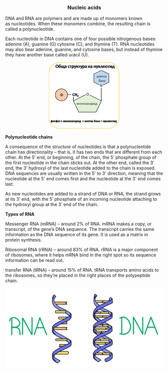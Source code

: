<div align="center">
  <h3>Nucleic acids</h3>
</div>

DNA and RNA are polymers and are made up of monomers known as nucleotides. When these monomers combine, the resulting chain is called a polynucleotide.

Each nucleotide in DNA contains one of four possible nitrogenous bases: adenine (A), guanine (G) cytosine (C), and thymine (T). RNA nucleotides may also bear adenine, guanine, and cytosine bases, but instead of thymine they have another base called uracil (U).

<div align="center">
  <img src="..\..\..\assets/lesson materials/nucleotide.png">
</div>
  
**Polynucleotide chains**

A consequence of the structure of nucleotides is that a polynucleotide chain has directionality – that is, it has two ends that are different from each other. At the 5’ end, or beginning, of the chain, the 5’ phosphate group of the first nucleotide in the chain sticks out. At the other end, called the 3’ end, the 3’ hydroxyl of the last nucleotide added to the chain is exposed. DNA sequences are usually written in the 5' to 3' direction, meaning that the nucleotide at the 5' end comes first and the nucleotide at the 3' end comes last.

As new nucleotides are added to a strand of DNA or RNA, the strand grows at its 3’ end, with the 5′ phosphate of an incoming nucleotide attaching to the hydroxyl group at the 3’ end of the chain. 

**Types of RNA** 

Messenger RNA (mRNA) – around 2% of RNA. mRNA makes a copy, or transcript, of the gene’s DNA sequence. The transcript carries the same information as the DNA sequence of its gene. It is used as a matrix in protein synthesis.

Ribosomal RNA (rRNA) – around 83% of RNA. rRNA is a major component of ribosomes, where it helps mRNA bind in the right spot so its sequence information can be read out.

transfer RNA (tRNA) – around 15% of RNA. tRNA transports amino acids to the ribosomes, so they’re placed in the right places of the polypeptide chain.

<div align="center">
  <img src="..\..\..\assets/lesson materials/rna vs dna.png">
</div>

